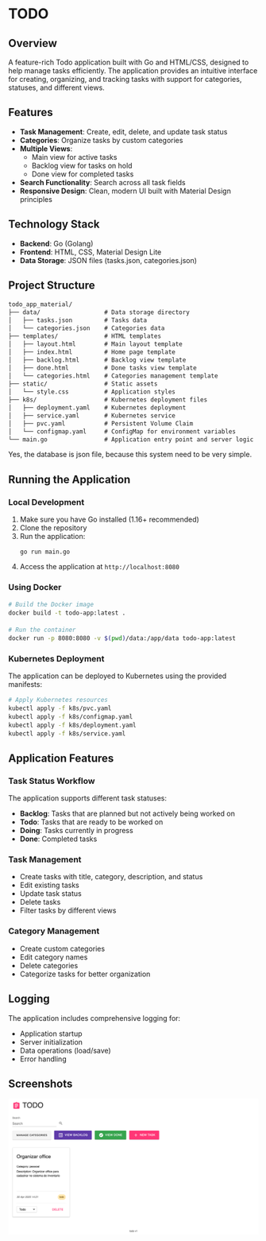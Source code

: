 # TODO

## Overview

A feature-rich Todo application built with Go and HTML/CSS, designed to help manage tasks efficiently. The application provides an intuitive interface for creating, organizing, and tracking tasks with support for categories, statuses, and different views.

## Features

- **Task Management**: Create, edit, delete, and update task status
- **Categories**: Organize tasks by custom categories
- **Multiple Views**: 
  - Main view for active tasks
  - Backlog view for tasks on hold
  - Done view for completed tasks
- **Search Functionality**: Search across all task fields
- **Responsive Design**: Clean, modern UI built with Material Design principles

## Technology Stack

- **Backend**: Go (Golang)
- **Frontend**: HTML, CSS, Material Design Lite
- **Data Storage**: JSON files (tasks.json, categories.json)

## Project Structure

```
todo_app_material/
├── data/                  # Data storage directory
│   ├── tasks.json         # Tasks data
│   └── categories.json    # Categories data
├── templates/             # HTML templates
│   ├── layout.html        # Main layout template
│   ├── index.html         # Home page template
│   ├── backlog.html       # Backlog view template
│   ├── done.html          # Done tasks view template
│   └── categories.html    # Categories management template
├── static/                # Static assets
│   └── style.css          # Application styles
├── k8s/                   # Kubernetes deployment files
│   ├── deployment.yaml    # Kubernetes deployment
│   ├── service.yaml       # Kubernetes service
│   ├── pvc.yaml           # Persistent Volume Claim
│   └── configmap.yaml     # ConfigMap for environment variables
└── main.go                # Application entry point and server logic
```

Yes, the database is json file, because this system need to be very simple.

## Running the Application

### Local Development

1. Make sure you have Go installed (1.16+ recommended)
2. Clone the repository
3. Run the application:
   ```
   go run main.go
   ```
4. Access the application at `http://localhost:8080`

### Using Docker

```bash
# Build the Docker image
docker build -t todo-app:latest .

# Run the container
docker run -p 8080:8080 -v $(pwd)/data:/app/data todo-app:latest
```

### Kubernetes Deployment

The application can be deployed to Kubernetes using the provided manifests:

```bash
# Apply Kubernetes resources
kubectl apply -f k8s/pvc.yaml
kubectl apply -f k8s/configmap.yaml
kubectl apply -f k8s/deployment.yaml
kubectl apply -f k8s/service.yaml
```

## Application Features

### Task Status Workflow

The application supports different task statuses:
- **Backlog**: Tasks that are planned but not actively being worked on
- **Todo**: Tasks that are ready to be worked on
- **Doing**: Tasks currently in progress
- **Done**: Completed tasks

### Task Management

- Create tasks with title, category, description, and status
- Edit existing tasks
- Update task status
- Delete tasks
- Filter tasks by different views

### Category Management

- Create custom categories
- Edit category names
- Delete categories
- Categorize tasks for better organization

## Logging

The application includes comprehensive logging for:
- Application startup
- Server initialization
- Data operations (load/save)
- Error handling

## Screenshots

![Main View](img/screenshot.png)

